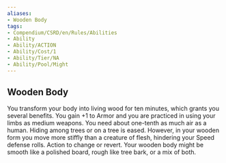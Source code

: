 ```yaml
---
aliases:
- Wooden Body
tags:
- Compendium/CSRD/en/Rules/Abilities
- Ability
- Ability/ACTION
- Ability/Cost/1
- Ability/Tier/NA
- Ability/Pool/Might
---
```


  
## Wooden Body  
You transform your body into living wood for ten minutes, which grants you several benefits. You gain +1 to Armor and you are practiced in using your limbs as medium weapons. You need about one-tenth as much air as a human. Hiding among trees or on a tree is eased. However, in your wooden form you move more stiffly than a creature of flesh, hindering your Speed defense rolls. Action to change or revert.
Your wooden body might be smooth like a polished board, rough like tree bark, or a mix of both. 